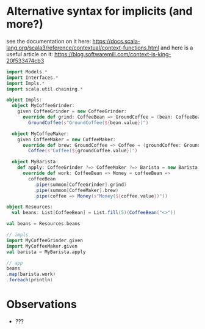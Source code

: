 # Alternative syntax for implicits (and more?)

see the documentation on it here: https://docs.scala-lang.org/scala3/reference/contextual/context-functions.html
and here is a useful article on it: https://blog.softwaremill.com/context-is-king-20f533474cb3

```scala 3
import Models.*
import Interfaces.*
import Impls.*
import scala.util.chaining.*

object Impls:
  object MyCoffeeGrinder:
    given CoffeeGrinder = new CoffeeGrinder:
      override def grind: CoffeeBean => GroundCoffee = (bean: CoffeeBean) =>
        GroundCoffee(s"GroundCoffee(${bean.value})")

  object MyCoffeeMaker:
    given CoffeeMaker = new CoffeeMaker:
      override def brew: GroundCoffee => Coffee = (groundCoffee: GroundCoffee) =>
        Coffee(s"Coffee(${groundCoffee.value})")

  object MyBarista:
    def apply: CoffeeGrinder ?=> CoffeeMaker ?=> Barista = new Barista:
      override def work: CoffeeBean => Money = coffeeBean =>
        coffeeBean
          .pipe(summon[CoffeeGrinder].grind)
          .pipe(summon[CoffeeMaker].brew)
          .pipe(coffee => Money(s"Money(${coffee.value})"))

object Resources:
  val beans: List[CoffeeBean] = List.fill(5)(CoffeeBean("<>"))

val beans = Resources.beans

// impls
import MyCoffeeGrinder.given
import MyCoffeeMaker.given
val barista = MyBarista.apply

// app
beans
.map(barista.work)
.foreach(println)
```

# Observations

- ???